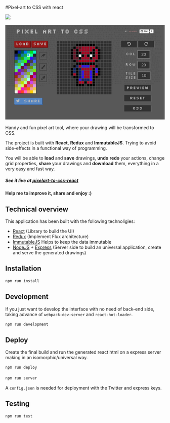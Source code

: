 #Pixel-art to CSS with react

<a target='_blank' href='http://www.recurse.com' title='Made at the Recurse Center'><img src='https://cloud.githubusercontent.com/assets/2883345/11325206/336ea5f4-9150-11e5-9e90-d86ad31993d8.png' height='20px'/></a>

![pixel-art-react](screenshots/screenshot1.png)

Handy and fun pixel art tool, where your drawing will be transformed to CSS.

The project is built with **React**, **Redux** and **ImmutableJS**. Trying to avoid side-effects in a functional way of programming.

You will be able to **load** and **save** drawings, **undo** **redo** your actions, change grid properties, **share** your drawings and **download** them, everything in a very easy and fast way.

##### See it live at [pixelart-to-css-react](http://pixelart-to-css-react.herokuapp.com/)
#### Help me to improve it, share and enjoy :)

## Technical overview

This application has been built with the following technoligies:

- [React](https://facebook.github.io/react/) (Library to build the UI)
- [Redux](http://redux.js.org/) (Implement Flux architecture)
- [ImmutableJS](https://facebook.github.io/immutable-js/) Helps to keep the data immutable
- [NodeJS](https://nodejs.org/en/) + [Express](http://expressjs.com/) (Server side to build an universal application, create and serve the generated drawings)

## Installation

```bash
npm run install
```

## Development

If you just want to develop the interface with no need of back-end side, taking advance of ```webpack-dev-server``` and ```react-hot-loader```.

```bash
npm run development
```

## Deploy

Create the final build and run the generated react html on a express server making in an isomorphic/universal way.

```bash
npm run deploy

npm run server
```

A ```config.json``` is needed for deployment with the Twitter and express keys.

## Testing

```bash
npm run test
```

